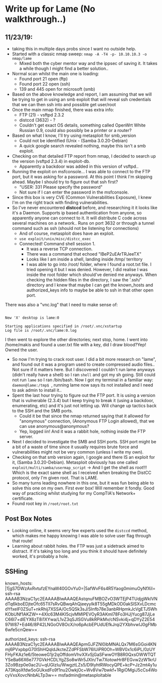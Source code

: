 # Write up for Lame (No walkthrough..)

## 11/23/19:
- taking this in multiple days probs since I want no outside help.
- Started with a classic nmap sweep: `nmap -A -T4 -p- 10.10.10.3 -o nmap/lame`
    - Mixed both the cyber mentor way and the ippsec of saving it. It takes a while though I might find a better solution..
- Normal scan whilst the main one is loading:
    - Found port 21 open (ftp)
    - Found port 22 open (ssh)
    - 139 and 445 open for microsoft (smb)
- Based on the above knowledge and report, I am assuming that we will be trying to get in using an smb exploit that will reveal ssh credentials that we can then ssh into and possible get user/root
- Once the main nmap finished, there was extra info:
    - FTP (21) - vsftpd 2.3.2
    - distccd (3632) - ?
    - Couldn't get exact OS details, something called OpenWrt White Russian 0.9, could also possibly be a printer or a router?
- Based on what I know, I'll try using metasploit for smb\_version
    - Could not be identified (Unix - (Samba 3.0.20-Debian)
    - A quick google search revealed nothing, maybe this isn't a smb exploit. 
- Checking on that detailed FTP report from nmap, I decided to search up the version (vsftpd 2.3.4) in exploit-db.
    - Apparently a backdoor was added in this version of vsftpd..
- Running the exploit on msfconsole... I was able to connect to the FTP port, but it was asking for a password. At this point I think I'm skipping ahead. Maybe I should try to figure out that ssh first?
    - "USER: 331 Please specify the password"
    - Not sure if I can enter the password in the msfconsole. 
- Since this box is very CVE (Common Vulnerabilities Exposure), I knew I'm on the right track with finding vulnerabilities.
- So I've never encountered **distccd** before, and researching it it looks like it's a Daemon. Supports ip based authentication from anyone, so apparently anyone can connect to it. It will distribute C code across several machines on a network.. Runs on port 3632 or through a tunnel command such as ssh (should not be listening for connections)
    - And of course, metasploit does have an exploit. 
    - `use exploit/unix/misc/distcc_exec`
    - Connected! Command shell session 1. 
        - It was a reverse TCP connection. 
        - There was a command that echoed "lBeP2uEArTRJeeTX"
        - Looks like I am inside a shell, landing inside /tmp/ territory
        - I was able to go into /root/ folder, where I found a root.txt file. I tried opening it but I was denied. However, I did realise I was inside the root folder which should've denied me anyways. When checking the hidden files in the directory, I saw the '.ssh/' directory and I knew that maybe I can get the known_hosts and authorized_keys info to maybe be able to ssh in that other open port.

There was also a "vnc.log" that I need to make sense of:
```

New 'X' desktop is lame:0

Starting applications specified in /root/.vnc/xstartup
Log file is /root/.vnc/lame:0.log
```

I then went to explore the other directories; next stop, home. I went into /home/makis and found a user.txt file with a key, did I draw blood?Yep! Owned the user.

- So now I'm trying to crack root user. I did a bit more research on "lame", and found out it was a program used to create compressed audio files.. Not sure if it matters here. But I discovered I couldn't run lame anyways (didn't really have a shell) so I ran `shell` and got my sh going. Still could not run `lame` so I ran /bin/bash. Now I got my terminal in a familiar way: `daemon@lame:/tmp$ `, running lame now says its not installed and I need to ask admin to install it.. 
- Spent the last hour trying to figure out the FTP port. It is using a version that is vulnerable (2.3.4) but I keep trying to break it (using a backdoor, enumerating, etc) and it's just not letting up. Will change up tactics back to the SSH and the SMB ports.
    - Could it be that since the nmap returned saying that it allowed for "anonymous" connection, (Anonymous FTP Login allowed), that we can use anonymous@anonymous?
    - Yep, logged iin! And it was a rabbit hole, nothing inside the FTP server.  
- Next I decided to investigate the SMB and SSH ports. SSH port might be a bit of a waste of time since it usually requires brute force and vulnerabilities might not be very common (unless I write my own).
- Checking on that smb version again, I google and there IS an exploit for it, (Samba 3.0.20-Debian). Metasploit obviously has one called `exploit/multi/samba/usermap_script` -> And I get the shell as root!!! Which is the exact same shell as I received when breaking the DistCC protocol, only I'm given root. That is LAME. 
- So many turns leading nowhere in this one, but it was fun being able to solve this one on my own. First ever box! Will remember it fondly. Good way of practicing whilst studying for my CompTIA's Network+ certificate.
- Found root key in `/root/root.txt`



## Post Box Notes
- Looking online, it seems very few experts used the `distccd` method, which makes me happy knowing I was able to solve user flag through that route! 
- Learning about rabbit holes. the FTP was just a sidetrack aimed to distract. If it's taking too long and you think it should have definitely worked, it's probably a hole.

## SSHing
known\_hosts:
|1|gS7DWzAxRvtufzEYnaW40GOvYu0=|5afWvF6s4R5Yaog0mimuOyNfXiI= ssh-rsa AAAAB3NzaC1yc2EAAAABIwAAAQEAstqnuFMBOZvO3WTEjP4TUdjgWkIVNdTq6kboEDjteOfc65TlI7sRvQBwqAhQjeeyyIk8T55gMDkOD0akSlSXvLDcmcdYfxeIF0ZSuT+nkRhij7XSSA/Oc5QSk3sJ/SInfb78e3anbRHpmkJcVgETJ5WhKObUNf1AKZW++4Xlc63M4KI5cjvMMIPEVOyR3AKmI78Fo3HJjYucg87JjLeC66I7+dlEYX6zT8i1XYwa/L1vZ3qSJISGVu8kRPikMv/cNSvki4j+qDYyZ2E5497W87+Ed46/8P42LNGoOV8OcX/ro6pAcbEPUdUEfkJrqi2YXbhvwIJ0gFMb6wfe5cnQew==

authorized\_keys:
ssh-rsa AAAAB3NzaC1yc2EAAAABIwAAAQEApmGJFZNl0ibMNALQx7M6sGGoi4KNmj6PVxpbpG70lShHQqldJkcteZZdPFSbW76IUiPR0Oh+WBV0x1c6iPL/0zUYFHyFKAz1e6/5teoweG1jr2qOffdomVhvXXvSjGaSFwwOYB8R0QxsOWWTQTYSeBa66X6e777GVkHCDLYgZSo8wWr5JXln/Tw7XotowHr8FEGvw2zW1krU3Zo9Bzp0e0ac2U+qUGIzIu/WwgztLZs5/D9IyhtRWocyQPE+kcP+Jz2mt4y1uA73KqoXfdw5oGUkxdFo9f1nu2OwkjOc+Wv8Vw7bwkf+1RgiOMgiJ5cCs4WocyVxsXovcNnbALTp3w== msfadmin@metasploitable



